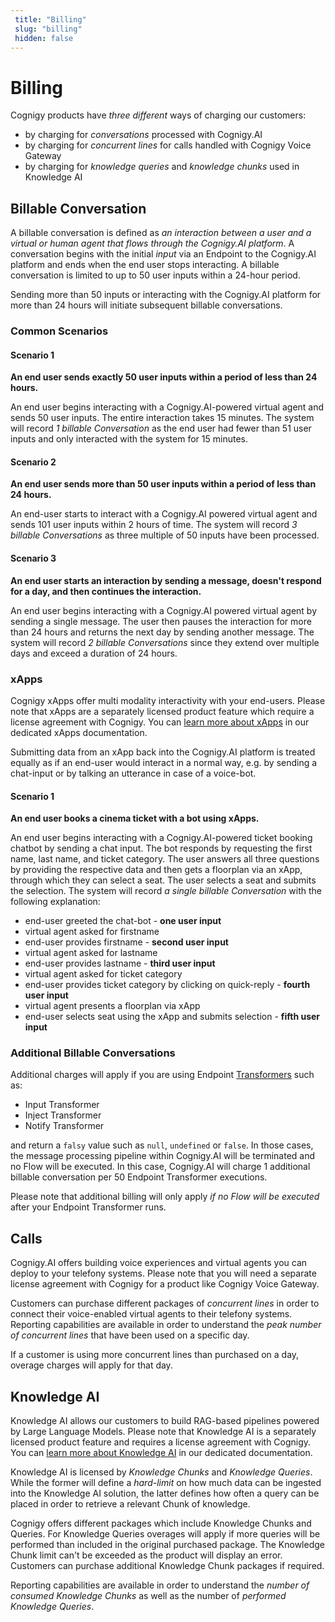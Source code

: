 ```yaml
---
 title: "Billing" 
 slug: "billing" 
 hidden: false 
---
```


# Billing

Cognigy products have *three different* ways of charging our customers:

- by charging for *conversations* processed with Cognigy.AI
- by charging for *concurrent lines* for calls handled with Cognigy Voice Gateway
- by charging for *knowledge queries* and *knowledge chunks* used in Knowledge AI

## Billable Conversation

A billable conversation is defined as *an interaction between a user and a virtual or human agent that flows through the Cognigy.AI platform*. A conversation begins with the initial *input* via an Endpoint to the Cognigy.AI platform and ends when the end user stops interacting. A billable conversation is limited to up to 50 user inputs within a 24-hour period.

Sending more than 50 inputs or interacting with the Cognigy.AI platform for more than 24 hours will initiate subsequent billable conversations.

### Common Scenarios

#### Scenario 1

**An end user sends exactly 50 user inputs within a period of less than 24 hours.**

An end user begins interacting with a Cognigy.AI-powered virtual agent and sends 50 user inputs. The entire interaction takes 15 minutes. The system will record *1 billable Conversation* as the end user had fewer than 51 user inputs and only interacted with the system for 15 minutes.

#### Scenario 2

**An end user sends more than 50 user inputs within a period of less than 24 hours.**

An end-user starts to interact with a Cognigy.AI powered virtual agent and sends 101 user inputs within 2 hours of time. The system will record *3 billable Conversations* as three multiple of 50 inputs have been processed.

#### Scenario 3

**An end user starts an interaction by sending a message, doesn't respond for a day, and then continues the interaction.**

An end user begins interacting with a Cognigy.AI powered virtual agent by sending a single message. The user then pauses the interaction for more than 24 hours and returns the next day by sending another message. The system will record *2 billable Conversations* since they extend over multiple days and exceed a duration of 24 hours.

### xApps

Cognigy xApps offer multi modality interactivity with your end-users. Please note that xApps are a separately licensed product feature which require a license agreement with Cognigy. You can [learn more about xApps](./xApp/overview.md) in our dedicated xApps documentation.

Submitting data from an xApp back into the Cognigy.AI platform is treated equally as if an end-user would interact in a normal way, e.g. by sending a chat-input or by talking an utterance in case of a voice-bot.

#### Scenario 1

**An end user books a cinema ticket with a bot using xApps.**

An end user begins interacting with a Cognigy.AI-powered ticket booking chatbot by sending a chat input. The bot responds by requesting the first name, last name, and ticket category. The user answers all three questions by providing the respective data and then gets a floorplan via an xApp, through which they can select a seat. The user selects a seat and submits the selection. The system will record *a single billable Conversation* with the following explanation:

- end-user greeted the chat-bot - **one user input**
- virtual agent asked for firstname
- end-user provides firstname - **second user input**
- virtual agent asked for lastname
- end-user provides lastname - **third user input**
- virtual agent asked for ticket category
- end-user provides ticket category by clicking on quick-reply - **fourth user input**
- virtual agent presents a floorplan via xApp
- end-user selects seat using the xApp and submits selection - **fifth user input**

### Additional Billable Conversations

Additional charges will apply if you are using Endpoint [Transformers](../ai/endpoints/transformers/transformers.md) such as:

- Input Transformer
- Inject Transformer
- Notify Transformer

and return a `falsy` value such as `null`, `undefined` or `false`. In those cases, the message processing pipeline within Cognigy.AI will be terminated and no Flow will be executed. In this case, Cognigy.AI will charge 1 additional billable conversation per 50 Endpoint Transformer executions.

Please note that additional billing will only apply *if no Flow will be executed* after your Endpoint Transformer runs.

## Calls

Cognigy.AI offers building voice experiences and virtual agents you can deploy to your telefony systems. Please note that you will need a separate license agreement with Cognigy for a product like Cognigy Voice Gateway.

Customers can purchase different packages of *concurrent lines* in order to connect their voice-enabled virtual agents to their telefony systems. Reporting capabilities are available in order to understand the *peak number of concurrent lines* that have been used on a specific day.

If a customer is using more concurrent lines than purchased on a day, overage charges will apply for that day.

## Knowledge AI

Knowledge AI allows our customers to build RAG-based pipelines powered by Large Language Models. Please note that Knowledge AI is a separately licensed product feature and requires a license agreement with Cognigy. You can [learn more about Knowledge AI](./knowledge-ai/overview.md) in our dedicated documentation.

Knowledge AI is licensed by *Knowledge Chunks* and *Knowledge Queries*. While the former will define a *hard-limit* on how much data can be ingested into the Knowledge AI solution, the latter defines how often a query can be placed in order to retrieve a relevant Chunk of knowledge.

Cognigy offers different packages which include Knowledge Chunks and Queries. For Knowledge Queries overages will apply if more queries will be performed than included in the original purchased package. The Knowledge Chunk limit can't be exceeded as the product will display an error. Customers can purchase additional Knowledge Chunk packages if required.

Reporting capabilities are available in order to understand the *number of consumed Knowledge Chunks* as well as the number of *performed Knowledge Queries*.